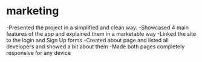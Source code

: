 # marketing

-Presented the project in a simplified and clean way. 
-Showcased 4 main features of the app and explained them in a marketable way
-Linked the site to the login and Sign Up forms
-Created about page and listed all developers and showed a bit about them
-Made both pages completely responsive for any device